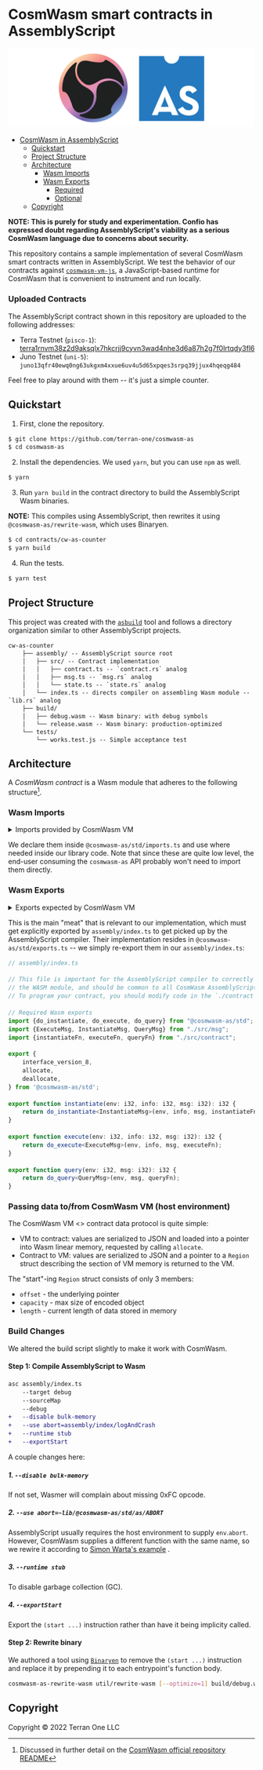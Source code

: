 # CosmWasm smart contracts in AssemblyScript

<div align="center">

![image](./banner.svg)

</div>

<!-- TOC -->

* [CosmWasm in AssemblyScript](#cosmwasm-in-assemblyscript)
	* [Quickstart](#quickstart)
	* [Project Structure](#project-structure)
	* [Architecture](#architecture)
		* [Wasm Imports](#wasm-imports)
		* [Wasm Exports](#wasm-exports)
			* [Required](#required)
			* [Optional](#optional)
	* [Copyright](#copyright)

<!-- TOC -->

**NOTE: This is purely for study and experimentation. Confio has expressed doubt regarding AssemblyScript's viability as
a serious CosmWasm language due to concerns about security.**

This repository contains a sample implementation of several CosmWasm smart contracts written in AssemblyScript. We test
the behavior of our contracts against [`cosmwasm-vm-js`](https://github.com/terran-one/cosmwasm-vm-js), a
JavaScript-based runtime for CosmWasm that is convenient to instrument and run locally.

### Uploaded Contracts

The AssemblyScript contract shown in this repository are uploaded to the following addresses:

- Terra
  Testnet (`pisco-1`): [terra1rnvm38z2d9aksqlx7hkcrjj9cyvn3wad4nhe3d6a87h2g7f0lrtqdy3fl6](https://finder.terra.money/testnet/address/terra1rnvm38z2d9aksqlx7hkcrjj9cyvn3wad4nhe3d6a87h2g7f0lrtqdy3fl6)
- Juno Testnet (`uni-5`): `juno13qfr40ewq0ng63ukgxm4xxue6uv4u5d65xpqes3srpq39jjux4hqeqg484`

Feel free to play around with them -- it's just a simple counter.

## Quickstart

1. First, clone the repository.

```bash
$ git clone https://github.com/terran-one/cosmwasm-as
$ cd cosmwasm-as
```

2. Install the dependencies. We used `yarn`, but you can use `npm` as well.

```bash
$ yarn
```

3. Run `yarn build` in the contract directory to build the AssemblyScript Wasm binaries.

**NOTE:** This compiles using AssemblyScript, then rewrites it using `@cosmwasm-as/rewrite-wasm`, which uses
Binaryen.

```bash
$ cd contracts/cw-as-counter
$ yarn build
```

4. Run the tests.

```bash
$ yarn test
```

## Project Structure

This project was created with the [`asbuild`](https://github.com/AssemblyScript/asbuild) tool and follows a directory
organization similar to other AssemblyScript projects.

```text
cw-as-counter
    ├── assembly/ -- AssemblyScript source root
    │   ├── src/ -- Contract implementation
    │   │   ├── contract.ts -- `contract.rs` analog
    │   │   ├── msg.ts -- `msg.rs` analog
    │   │   └── state.ts -- `state.rs` analog
    │   └── index.ts -- directs compiler on assembling Wasm module -- `lib.rs` analog
    ├── build/
    │   ├── debug.wasm -- Wasm binary: with debug symbols
    │   └── release.wasm -- Wasm binary: production-optimized
    └── tests/
        └── works.test.js -- Simple acceptance test
```

## Architecture

A *CosmWasm contract* is a Wasm module that adheres to the following structure[^1].

[^1]: Discussed in further detail on
the [CosmWasm official repository README](https://github.com/CosmWasm/cosmwasm/blob/007fd626c67945fc548a99b6ba06aefcd0bb4195/README.md)

### Wasm Imports

<details><summary>Imports provided by CosmWasm VM</summary>

```rust
extern "C" {
	#[cfg(feature = "abort")]
	fn abort(source_ptr: u32);

	fn db_read(key: u32) -> u32;
	fn db_write(key: u32, value: u32);
	fn db_remove(key: u32);

	#[cfg(feature = "iterator")]
	fn db_scan(start_ptr: u32, end_ptr: u32, order: i32) -> u32;
	#[cfg(feature = "iterator")]
	fn db_next(iterator_id: u32) -> u32;

	fn addr_validate(source_ptr: u32) -> u32;
	fn addr_canonicalize(source_ptr: u32, destination_ptr: u32) -> u32;
	fn addr_humanize(source_ptr: u32, destination_ptr: u32) -> u32;

	fn secp256k1_verify(message_hash_ptr: u32, signature_ptr: u32, public_key_ptr: u32) -> u32;
	fn secp256k1_recover_pubkey(
		message_hash_ptr: u32,
		signature_ptr: u32,
		recovery_param: u32,
	) -> u64;

	fn ed25519_verify(message_ptr: u32, signature_ptr: u32, public_key_ptr: u32) -> u32;
	fn ed25519_batch_verify(messages_ptr: u32, signatures_ptr: u32, public_keys_ptr: u32) -> u32;

	fn debug(source_ptr: u32);

	fn query_chain(request: u32) -> u32;
}
```

</details>

We declare them inside `@cosmwasm-as/std/imports.ts` and use where needed inside our library code.
Note that since these are quite low level, the end-user consuming the `cosmwasm-as` API probably won't need to import
them directly.

### Wasm Exports

<details><summary>Exports expected by CosmWasm VM</summary>

##### Required

```rust
extern "C" {
	fn allocate(size: usize) -> u32;
	fn deallocate(pointer: u32);
	fn instantiate(env_ptr: u32, info_ptr: u32, msg_ptr: u32) -> u32;
	fn interface_version_8() -> ();
}
```

#### Optional

```rust
extern "C" {
	fn execute(env_ptr: u32, info_ptr: u32, msg_ptr: u32) -> u32;
	fn query(env_ptr: u32, msg_ptr: u32) -> u32;

	// TODO: the following have yet to be implemented
	fn migrate(env_ptr: u32, msg_ptr: u32) -> u32;
	fn reply(env_ptr: u32, msg_ptr: u32) -> u32;
	fn sudo(env_ptr: u32, msg_ptr: u32) -> u32;
	fn ibc_channel_open(env_ptr: u32, msg_ptr: u32) -> u32;
	fn ibc_channel_connect(env_ptr: u32, msg_ptr: u32) -> u32;
	fn ibc_channel_close(env_ptr: u32, msg_ptr: u32) -> u32;
	fn ibc_packet_receive(env_ptr: u32, msg_ptr: u32) -> u32;
	fn ibc_packet_ack(env_ptr: u32, msg_ptr: u32) -> u32;
	fn ibc_packet_timeout(env_ptr: u32, msg_ptr: u32) -> u32;
}
```

</details>

This is the main "meat" that is relevant to our implementation, which must get explicitly exported
by `assembly/index.ts` to get picked up by the AssemblyScript compiler.
Their implementation resides in `@cosmwasm-as/std/exports.ts` -- we simply re-export them in our `assembly/index.ts`:

```ts
// assembly/index.ts

// This file is important for the AssemblyScript compiler to correctly construct
// the WASM module, and should be common to all CosmWasm AssemblyScript projects.
// To program your contract, you should modify code in the `./contract` folder.

// Required Wasm exports
import {do_instantiate, do_execute, do_query} from "@cosmwasm-as/std";
import {ExecuteMsg, InstantiateMsg, QueryMsg} from "./src/msg";
import {instantiateFn, executeFn, queryFn} from "./src/contract";

export {
	interface_version_8,
	allocate,
	deallocate,
} from '@cosmwasm-as/std';

export function instantiate(env: i32, info: i32, msg: i32): i32 {
	return do_instantiate<InstantiateMsg>(env, info, msg, instantiateFn);
}

export function execute(env: i32, info: i32, msg: i32): i32 {
	return do_execute<ExecuteMsg>(env, info, msg, executeFn);
}

export function query(env: i32, msg: i32): i32 {
	return do_query<QueryMsg>(env, msg, queryFn);
}
```

### Passing data to/from CosmWasm VM (host environment)

The CosmWasm VM <> contract data protocol is quite simple:

- VM to contract: values are serialized to JSON and loaded into a pointer into Wasm linear memory, requested by
  calling `allocate`.
- Contract to VM: values are serialized to JSON and a pointer to a `Region` struct describing the section of VM memory
  is returned to the VM.

The "start"-ing `Region` struct consists of only 3 members:

- `offset`  - the underlying pointer
- `capacity` - max size of encoded object
- `length` - current length of data stored in memory

### Build Changes

We altered the build script slightly to make it work with CosmWasm.

#### Step 1: Compile AssemblyScript to Wasm

```diff
asc assembly/index.ts
	--target debug
	--sourceMap
	--debug
+	--disable bulk-memory
+	--use abort=assembly/index/logAndCrash
+	--runtime stub
+	--exportStart
```

A couple changes here:

##### 1. `--disable bulk-memory`

If not set, Wasmer will complain about missing 0xFC opcode.

##### 2. `--use abort=~lib/@cosmwasm-as/std/as/ABORT`

AssemblyScript usually requires the host environment to supply `env`.`abort`.
However, CosmWasm supplies a different function with the same name, so we rewire it according
to [Simon Warta's example](https://github.com/CosmWasm/cosmwasm/blob/1a356a249c7f0fc655c9070776775a765ab7da2f/contracts/assemblyscript-poc/contract/src/cosmwasm-std/cosmwasm.ts#L106-L126)
.

##### 3. `--runtime stub`

To disable garbage collection (GC).

##### 4. `--exportStart`

Export the `(start ...)` instruction rather than have it being implicity called.

#### Step 2: Rewrite binary

We authored a tool using [`Binaryen`](https://github.com/bytecode-alliance/binaryen) to remove the `(start ...)`
instruction and replace it by prepending it to each entrypoint's function body.

```bash
cosmwasm-as-rewrite-wasm util/rewrite-wasm [--optimize=1] build/debug.wasm
```

## Copyright

Copyright &copy; 2022 Terran One LLC

